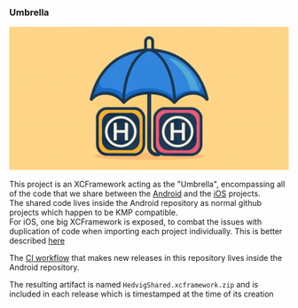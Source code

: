 ### Umbrella

![logo_wide.png](icons/logo_wide.png)

This project is an XCFramework acting as the "Umbrella", encompassing all of the code that we share between the [Android](https://github.com/HedvigInsurance/android) and the [iOS](https://github.com/HedvigInsurance/ugglan) projects.  
The shared code lives inside the Android repository as normal github projects which happen to be KMP compatible.  
For iOS, one big XCFramework is exposed, to combat the issues with duplication of code when importing each project individually. This is better described [here](https://www.jetbrains.com/help/kotlin-multiplatform-dev/multiplatform-project-configuration.html#several-shared-modules)  

The [CI workflow](https://github.com/HedvigInsurance/android/blob/develop/.github/workflows/umbrella.yml) that makes new releases in this repository lives inside the Android repository. 

The resulting artifact is named `HedvigShared.xcframework.zip` and is included in each release which is timestamped at the time of its creation